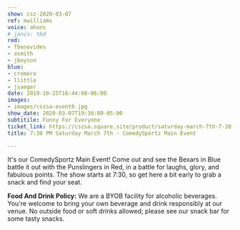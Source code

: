 ```yaml
---
show: csz-2020-03-07
ref: mwilliams
voice: ahons
# janis: tbd
red:
- fbenevides
- asmith
- jboyson
blue:
- cromero
- llittle
- jsaeger
date: 2019-10-25T16:44:08-06:00
images:
- images/cszsa-event6.jpg
show_date: 2020-03-07T19:30:00-05:00
subtitile: Funny For Everyone
ticket_link: https://cszsa.square.site/product/saturday-march-7th-7-30-pm-comedysportz-main-event/182?cs=true
title: 7:30 PM Saturday March 7th - ComedySportz Main Event

---
```

It's our ComedySportz Main Event! Come out and see the Bexars in Blue battle it out with the Punslingers in Red, in a battle for laughs, glory, and fabulous points. The show starts at 7:30, so get here a bit early to grab a snack and find your seat.

**Food And Drink Policy:** We are a BYOB facility for alcoholic beverages. You're welcome to bring your own beverage and drink responsibly at our venue. No outside food or soft drinks allowed; please see our snack bar for some tasty snacks.
